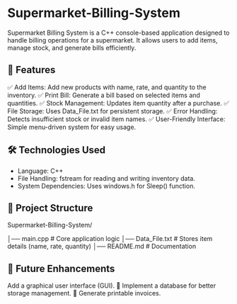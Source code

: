 # Supermarket-Billing-System

Supermarket Billing System is a C++ console-based application designed to handle billing operations for a supermarket. It allows users to add items, manage stock, and generate bills efficiently.



## 🚀  Features

✅ Add Items: Add new products with name, rate, and quantity to the inventory.
✅ Print Bill: Generate a bill based on selected items and quantities.
✅ Stock Management: Updates item quantity after a purchase.
✅ File Storage: Uses Data_File.txt for persistent storage.
✅ Error Handling: Detects insufficient stock or invalid item names.
✅ User-Friendly Interface: Simple menu-driven system for easy usage.



## 🛠 Technologies Used
* Language: C++
* File Handling: fstream for reading and writing inventory data.
* System Dependencies: Uses windows.h for Sleep() function.



## 📂 Project Structure

Supermarket-Billing-System/

│── main.cpp       # Core application logic
│── Data_File.txt  # Stores item details (name, rate, quantity)
│── README.md      # Documentation



## 📝 Future Enhancements

Add a graphical user interface (GUI).
🔹 Implement a database for better storage management.
🔹 Generate printable invoices.
